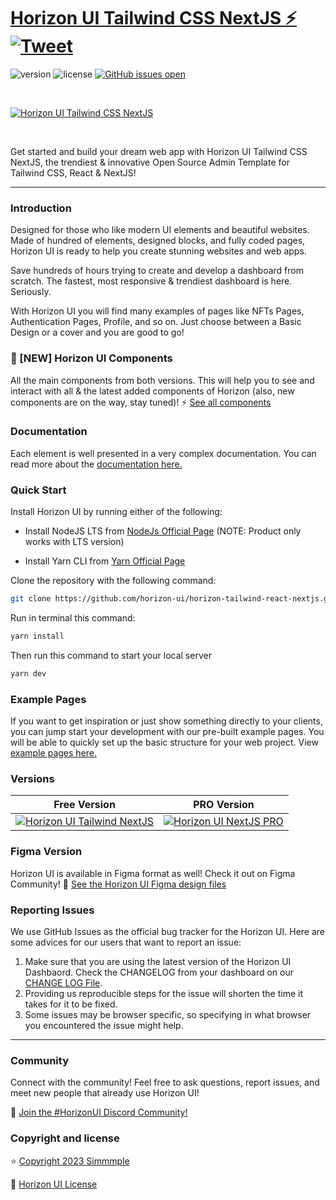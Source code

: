 # [Horizon UI Tailwind CSS NextJS ⚡️](https://horizon-ui.com/horizon-tailwind-react-nextjs) [![Tweet](https://img.shields.io/twitter/url/http/shields.io.svg?style=social&logo=twitter)](https://twitter.com/intent/tweet?text=Check%20Horizon%20UI,%20the%20trendiest%20open-source%20admin%20dashboard%20template%20for%20Tailwind%20CSS,%20React%20JS%20and%20NextJS%20-%20https%3A//horizon-ui.com/)


![version](https://img.shields.io/badge/version-3.0.0-blue.svg)
![license](https://img.shields.io/badge/license-MIT-blue.svg)
[![GitHub issues open](https://img.shields.io/github/issues/horizon-ui/horizon-tailwind-react-nextjs.svg?maxAge=2592000)](https://github.com/horizon-ui/horizon-tailwind-react-nextjs/issues?q=is%3Aopen+is%3Aissue)

<p>&nbsp;</p>

[<img alt="Horizon UI Tailwind CSS NextJS" src="https://i.ibb.co/mtLkcYL/horizon-ui-nextjs-free.png" /> ](https://github.com/horizon-ui/horizon-tailwind-react-nextjs)

<p>&nbsp;</p>

Get started and build your dream web app with Horizon UI Tailwind CSS NextJS, the trendiest & innovative Open Source Admin Template for Tailwind CSS, React & NextJS!

---

### Introduction

Designed for those who like modern UI elements and beautiful websites. Made of
hundred of elements, designed blocks, and fully coded pages, Horizon UI is ready
to help you create stunning websites and web apps.

Save hundreds of hours trying to create and develop a dashboard from scratch.
The fastest, most responsive & trendiest dashboard is here. Seriously.

With Horizon UI you will find many examples of pages like NFTs Pages,
Authentication Pages, Profile, and so on. Just choose between a Basic Design or a
cover and you are good to go!

### 🎉 [NEW] Horizon UI Components

All the main components from both versions. This will help you to see and interact with all & the latest added components of Horizon (also, new components are on the way, stay tuned)! ⚡️
<a href="https://horizon-ui.com/components/?ref=readme-horizon-tailwind-nextjs" target="_blank">See all components</a>

### Documentation

Each element is well presented in a very complex documentation. You can read
more about the <a href="https://horizon-ui.com/docs-tailwind/docs/react/installation?ref=readme-horizon-tailwind-nextjs" target="_blank">documentation
here.</a>

### Quick Start

Install Horizon UI by running either of the following:

- Install NodeJS LTS from [NodeJs Official Page](https://nodejs.org/en/?ref=horizon-documentation)
  (NOTE: Product only works with LTS version)

- Install Yarn CLI from [Yarn Official Page](https://yarnpkg.com/cli/install?ref=horizon-documentation)

Clone the repository with the following command:

```bash
git clone https://github.com/horizon-ui/horizon-tailwind-react-nextjs.git
```

Run in terminal this command:

```bash
yarn install
```

Then run this command to start your local server

```bash
yarn dev
```

### Example Pages

If you want to get inspiration or just show something directly to your clients, you can jump start your development with our pre-built example pages. You will be able to quickly set up the basic structure for your web project. View <a href="https://horizon-ui.com/horizon-tailwind-react-nextjs/?ref=readme-horizon-tailwind-nextjs" target="_blank">example pages here.</a>

### Versions

| Free Version                                                                                                                                         | PRO Version                                                                                                                                                    |
| ---------------------------------------------------------------------------------------------------------------------------------------------------- | -------------------------------------------------------------------------------------------------------------------------------------------------------------- |
| [![Horizon UI Tailwind NextJS](https://i.ibb.co/mtLkcYL/horizon-ui-nextjs-free.png)](https://www.horizon-ui.com/?ref=readme-horizon-tailwind-nextjs) | [![Horizon UI NextJS PRO](https://i.ibb.co/sPSYxGv/horizon-2-0-pro-presentation-image.png)](https://www.horizon-ui.com/pro?ref=readme-horizon-tailwind-nextjs) |

### Figma Version

Horizon UI is available in Figma format as well! Check it out on Figma
Community! 🎨
[See the Horizon UI Figma design files](https://bit.ly/horizon-figma)

### Reporting Issues

We use GitHub Issues as the official bug tracker for the Horizon UI. Here are
some advices for our users that want to report an issue:

1. Make sure that you are using the latest version of the Horizon UI Dashbaord.
   Check the CHANGELOG from your dashboard on our
   [CHANGE LOG File](https://github.com/horizon-ui/horizon-tailwind-react-nextjs/blob/main/CHANGELOG.md?ref=readme-horizon-tailwind-nextjs).
2. Providing us reproducible steps for the issue will shorten the time it takes
   for it to be fixed.
3. Some issues may be browser specific, so specifying in what browser you
   encountered the issue might help.

---

### Community

Connect with the community! Feel free to ask questions, report issues, and meet
new people that already use Horizon UI!

💬 [Join the #HorizonUI Discord Community!](https://discord.gg/f6tEKFBd4m)

### Copyright and license

⭐️ [Copyright 2023 Simmmple ](https://www.horizon-ui.com/?ref=readme-horizon-tailwind-nextjs)

📄 [Horizon UI License](https://www.horizon-ui.com/?ref=readme-horizon-tailwind-nextjs)
